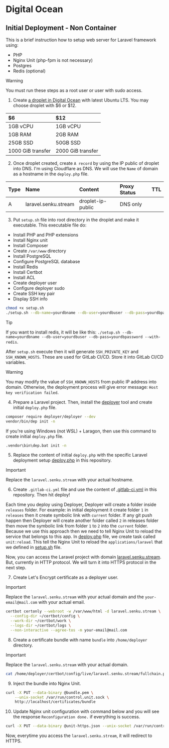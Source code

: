 # Digital Ocean

## Initial Deployment - Non Container

This is a brief instruction how to setup web server for Laravel framework using:

- PHP
- Nginx Unit (php-fpm is not necessary)
- Postgres
- Redis (optional)

> [!WARNING]
> You must run these steps as a root user or user with sudo access.

1. Create [a droplet in Digital Ocean](https://m.do.co/c/303e46500afd) with latest Ubuntu LTS. You may choose droplet with $6 or $12.

| $6                | $12               |
|:------------------|:------------------|
| 1GB vCPU          | 1GB vCPU          |
| 1GB RAM           | 2GB RAM           |
| 25GB SSD          | 50GB SSD          |
| 1000 GiB transfer | 2000 GiB transfer |

2. Once droplet created, create `A record` by using the IP public of droplet into DNS. I'm using Cloudflare as DNS. We will use the `Name` of domain as a hostname in the `deploy.php` file.

| Type | Name                    | Content             | Proxy Status | TTL      |
|:-----|:------------------------|:--------------------|:-------------|:---------|
| A    | laravel.senku.stream    | droplet-ip-public   | DNS only     | &nbsp;   |

3. Put `setup.sh` file into root directory in the droplet and make it executable. This executable file do:

- Install PHP and PHP extensions
- Install Nginx unit
- Install Composer
- Create `/var/www` directory
- Install PostgreSQL
- Configure PostgreSQL database
- Install Redis
- Install Certbot
- Install ACL
- Create deployer user
- Configure deployer sudo
- Create SSH key pair
- Display SSH info

```sh
chmod +x setup.sh
./setup.sh --db-name=yourdbname --db-user=yourdbuser --db-pass=yourdbpassword
```

> [!TIP]
> If you want to install redis, it will be like this: `./setup.sh --db-name=yourdbname --db-user=yourdbuser --db-pass=yourdbpassword --with-redis`.

After `setup.sh` execute then it will generate `SSH_PRIVATE_KEY` and `SSH_KNOWN_HOSTS`. These are used for GitLab CI/CD. Store it into GitLab CI/CD variables.

> [!WARNING]
> You may modify the value of `SSH_KNOWN_HOSTS` from public IP address into domain. Otherwise, the deployment process will give error message: `Host key verification failed`.

4. Prepare a Laravel project. Then, install the [deployer](https://deployer.org) tool and create initial `deploy.php` file.

```sh
composer require deployer/deployer --dev
vendor/bin/dep init -n
```

If you're using Windows (not WSL) + Laragon, then use this command to create initial `deploy.php` file.

```sh
.vendor\bin\dep.bat init -n
```

5. Replace the content of initial `deploy.php` with the specific Laravel deployment setup [deploy.php](deploy.php) in this repository.

> [!IMPORTANT] 
> Replace the `laravel.senku.stream` with your actual hostname.

6. Create `.gitlab-ci.yml` file and use the content of [.gitlab-ci.yml](.gitlab-ci.yml.txt) in this repository. Then hit deploy!

Each time you deploy using Deployer, Deployer will create a folder inside `releases` folder. For example: in initial deployment it create folder `1` in `releases` then it create symbolic link with `current` folder. If any git push happen then Deployer will create another folder called `2` in releases folder then move the symbolic link from folder `1` to `2` into the `current` folder. Because we use this approach then we need to tell Nginx Unit to reload the service that belongs to this app. In [deploy.php](deploy.php) file, we create task called `unit:reload`. This tell the Nginx Unit to reload the `applications/laravel` that we defined in [setup.sh](setup.sh) file.

Now, you can access the Laravel project with domain [laravel.senku.stream](http://laravel.senku.stream). But, currently in HTTP protocol. We will turn it into HTTPS protocol in the next step.

7. Create Let's Encrypt certificate as a deployer user.

> [!IMPORTANT] 
> Replace the `laravel.senku.stream` with your actual domain and the `your-email@mail.com` with your actual email.

```sh
certbot certonly --webroot -w /var/www/html -d laravel.senku.stream \
  --config-dir ~/certbot/config \
  --work-dir ~/certbot/work \
  --logs-dir ~/certbot/logs \
  --non-interactive --agree-tos -m your-email@mail.com
```

8. Create a certificate bundle with name `bundle` into `/home/deployer` directory.

> [!IMPORTANT] 
> Replace the `laravel.senku.stream` with your actual domain.

```sh
cat /home/deployer/certbot/config/live/laravel.senku.stream/fullchain.pem /home/deployer/certbot/config/live/laravel.senku.stream/privkey.pem > /home/deployer/bundle.pem
```

9. Inject the bundle into Nginx Unit.

```sh
curl -X PUT --data-binary @bundle.pem \
    --unix-socket /var/run/control.unit.sock \
    http://localhost/certificates/bundle
```

10. Update Nginx unit configuration with command below and you will see the response `Reconfiguration done.` if everything is success.

```sh
curl -X PUT --data-binary @unit-https.json --unix-socket /var/run/control.unit.sock http://localhost/config/
```

Now, everytime you access the `laravel.senku.stream`, it will redirect to HTTPS.